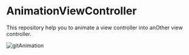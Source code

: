 # AnimationViewController

This repository help you to animate a view controller into anOther view controller.



![gitAnimation](https://user-images.githubusercontent.com/11402829/66902789-b64fa680-f01a-11e9-8b1a-8fcf1d1e5a24.gif)

